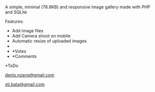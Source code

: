A simple, minimal (78.8KB) and responsive image gallery made with PHP and SQLite

Features:

  - Add image files
  - Add Camera shoot on mobile
  - Automatic resize of uploaded images
  - 
  - *Votes
  - *Comments

*ToDo

denis.nzang@gmail.com

sti.bata@gmail.com
